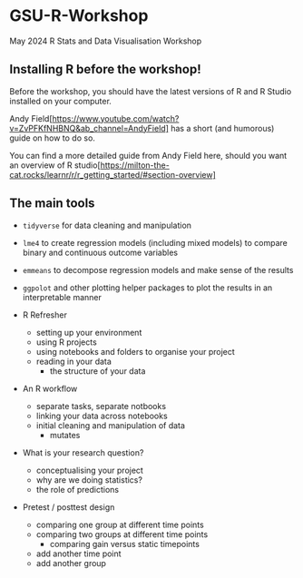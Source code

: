 # GSU-R-Workshop
 May 2024 R Stats and Data Visualisation Workshop

## Installing R before the workshop!

Before the workshop, you should have the latest versions of R and R Studio installed on your computer. 

Andy Field[https://www.youtube.com/watch?v=ZvPFKfNHBNQ&ab_channel=AndyField] has a short (and humorous) guide on how to do so.

You can find a more detailed guide from Andy Field here, should you want an overview of R studio[https://milton-the-cat.rocks/learnr/r/r_getting_started/#section-overview]

## The main tools

- `tidyverse` for data cleaning and manipulation
- `lme4` to create regression models (including mixed models) to compare binary and continuous outcome variables
- `emmeans` to decompose regression models and make sense of the results
- `ggpolot` and other plotting helper packages to plot the results in an interpretable manner

- R Refresher
    - setting up your environment
    - using R projects
    - using notebooks and folders to organise your project
    - reading in your data
        - the structure of your data

- An R workflow
    - separate tasks, separate notbooks
    - linking your data across notebooks
    - initial cleaning and manipulation of data
        - mutates

- What is your research question?
    - conceptualising your project
    - why are we doing statistics?
    - the role of predictions

- Pretest / posttest design
    - comparing one group at different time points
    - comparing two groups at different time points
        - comparing gain versus static timepoints
    - add another time point
    - add another group



